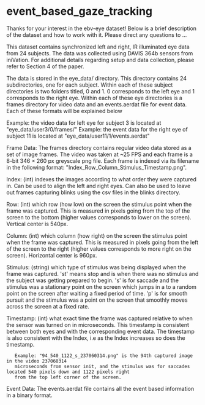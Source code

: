 # event_based_gaze_tracking
Thanks for your interest in the ebv-eye dataset! Below is a brief description of the dataset and how to work with it.
Please direct any questions to ...

This dataset contains synchronized left and right, IR illuminated eye data from 24 subjects. The data was collected
using DAVIS 364b sensors from iniVation. For additional details regarding setup and data collection, please refer to
Section 4 of the paper.

The data is stored in the eye_data/ directory. This directory contains 24 subdirectories, one for each subject. Within
each of these subject directories is two folders titled, 0 and 1. 0 corresponds to the left eye and 1 corresponds to the
right eye. Within each of these eye directories is a frames directory for video data and an events.aerdat file for event
data. Each of these formats will be explained below

   Example: the video data for left eye for subject 3 is located at "eye_data/user3/0/frames/"
   Example: the event data for the right eye of subject 11 is located at "eye_data/user11/1/events.aerdat"

Frame Data:
The frames directory contains regular video data stored as a set of image frames. The video was taken at
~25 FPS and each frame is a 8-bit 346 × 260 px greyscale png file. Each frame is indexed via its filename in the
following format: "Index_Row_Column_Stimulus_Timestamp.png".

   Index: (int) indexes the images according to what order they were captured in. Can be used to align the left
   and right eyes. Can also be used to leave out frames capturing blinks using the csv files in the blinks directory.

   Row: (int) which row (how low) on the screen the stimulus point when the frame was captured. This is measured in
   pixels going from the top of the screen to the bottom (higher values corresponds to lower on the screen).
   Vertical center is 540px.

   Column: (int) which column (how right) on the screen the stimulus point when the frame was captured. This is
   measured in pixels going from the left of the screen to the right (higher values corresponds to more right on the
   screen). Horizontal center is 960px.

   Stimulus: (string) which type of stimulus was being displayed when the frame was captured. 'st' means stop and is
   when there was no stimulus and the subject was getting prepared to begin. 's' is for saccade and the stimulus was
   a stationary point on the screen which jumps in a to a random point on the screen after waiting a fixed period of
   time. 'p' is for smooth pursuit and the stimulus was a point on the screen that smoothly moves across the screen at
   a fixed rate.

   Timestamp: (int) what exact time the frame was captured relative to when the sensor was turned on 
   in microseconds. This timestamp is consistent between both eyes and with the corresponding event data. 
   The timestamp is also consistent with the Index, i.e as the Index increases so does the timestamp.

       Example: "94_540_1122_s_237060314.png" is the 94th captured image in the video 237060314 
       microseconds from sensor init, and the stimulus was for saccades located 540 pixels down and 1122 pixels right  
       from the top left corner of the screen.
      
      
Event Data:
The events.aerdat file contains all the event based information in a binary format.
